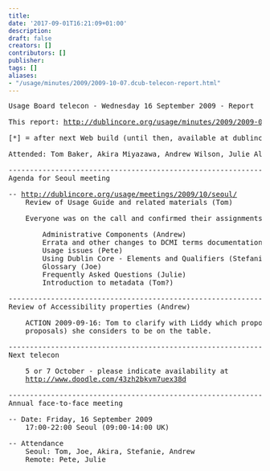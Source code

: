 ```yaml
---
title: 
date: '2017-09-01T16:21:09+01:00'
description: 
draft: false
creators: []
contributors: []
publisher: 
tags: []
aliases:
- "/usage/minutes/2009/2009-10-07.dcub-telecon-report.html"
---
```


<pre>
Usage Board telecon - Wednesday 16 September 2009 - Report

This report: <a href="http://dublincore.org/usage/minutes/2009/2009-09-16.dcub-telecon-report.html">http://dublincore.org/usage/minutes/2009/2009-09-16.dcub-telecon-report.html</a> [*]

[*] = after next Web build (until then, available at dublincore.org:8080)

Attended: Tom Baker, Akira Miyazawa, Andrew Wilson, Julie Allinson, Stefanie Ruehle, Pete Johnston, Joe Tennis

----------------------------------------------------------------------
Agenda for Seoul meeting

-- <a href="/usage/meetings/2009/10/seoul/">http://dublincore.org/usage/meetings/2009/10/seoul/</a>
    Review of Usage Guide and related materials (Tom)

    Everyone was on the call and confirmed their assignments:

        Administrative Components (Andrew)
        Errata and other changes to DCMI terms documentation (Akira)
        Usage issues (Pete)
        Using Dublin Core - Elements and Qualifiers (Stefanie)
        Glossary (Joe)
        Frequently Asked Questions (Julie)
        Introduction to metadata (Tom?)

----------------------------------------------------------------------
Review of Accessibility properties (Andrew)

    ACTION 2009-09-16: Tom to clarify with Liddy which proposal (or 
    proposals) she considers to be on the table.

----------------------------------------------------------------------
Next telecon
    
    5 or 7 October - please indicate availability at
    <a href="http://www.doodle.com/43zh2bkvm7uex38d">http://www.doodle.com/43zh2bkvm7uex38d</a>

----------------------------------------------------------------------
Annual face-to-face meeting

-- Date: Friday, 16 September 2009
    17:00-22:00 Seoul (09:00-14:00 UK)

-- Attendance
    Seoul: Tom, Joe, Akira, Stefanie, Andrew
    Remote: Pete, Julie

</pre>

